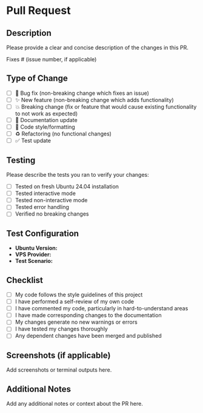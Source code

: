 # Pull Request

## Description

Please provide a clear and concise description of the changes in this PR.

Fixes # (issue number, if applicable)

## Type of Change

- [ ] 🐛 Bug fix (non-breaking change which fixes an issue)
- [ ] ✨ New feature (non-breaking change which adds functionality)
- [ ] 💥 Breaking change (fix or feature that would cause existing functionality to not work as expected)
- [ ] 📝 Documentation update
- [ ] 🎨 Code style/formatting
- [ ] ♻️ Refactoring (no functional changes)
- [ ] ✅ Test update

## Testing

Please describe the tests you ran to verify your changes:

- [ ] Tested on fresh Ubuntu 24.04 installation
- [ ] Tested interactive mode
- [ ] Tested non-interactive mode
- [ ] Tested error handling
- [ ] Verified no breaking changes

## Test Configuration

- **Ubuntu Version:** 
- **VPS Provider:** 
- **Test Scenario:** 

## Checklist

- [ ] My code follows the style guidelines of this project
- [ ] I have performed a self-review of my own code
- [ ] I have commented my code, particularly in hard-to-understand areas
- [ ] I have made corresponding changes to the documentation
- [ ] My changes generate no new warnings or errors
- [ ] I have tested my changes thoroughly
- [ ] Any dependent changes have been merged and published

## Screenshots (if applicable)

Add screenshots or terminal outputs here.

## Additional Notes

Add any additional notes or context about the PR here.

